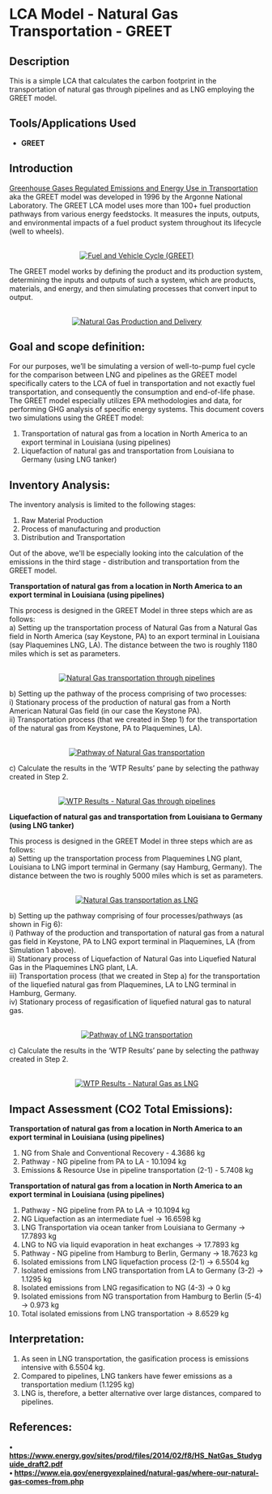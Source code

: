 # LCA Model - Natural Gas Transportation - GREET

<h2>Description</h2>
This is a simple LCA that calculates the carbon footprint in the transportation of natural gas through pipelines and as LNG employing the GREET model. 
<br />

<h2>Tools/Applications Used</h2>

- <b>GREET</b> 

<h2>Introduction</h2>

[Greenhouse Gases Regulated Emissions and Energy Use in Transportation](https://greet.anl.gov/files/2011ws-overview-lca) aka the GREET model was developed in 1996 by the Argonne National Laboratory. The GREET LCA model uses more than 100+ fuel production pathways from various energy feedstocks. It measures the inputs, outputs, and environmental impacts of a fuel product system throughout its lifecycle (well to wheels). 

<p align="center">
<br/>
<a href="https://imgur.com/wWc22r8"><img src="https://i.imgur.com/wWc22r8.jpg" alt="Fuel and Vehicle Cycle (GREET)" /></a> 
</p>

The GREET model works by defining the product and its production system, determining the inputs and outputs of such a system, which are products, materials, and energy, and then simulating processes that convert input to output.

<p align="center">
<br/>
<a href="https://imgur.com/zorhZ1A"><img src="https://i.imgur.com/zorhZ1A.png" alt="Natural Gas Production and Delivery" /></a> 
</p>

<h2>Goal and scope definition:</h2>

For our purposes, we’ll be simulating a version of well-to-pump fuel cycle for the comparison between LNG and pipelines as the GREET model specifically caters to the LCA of fuel in transportation and not exactly fuel transportation, and consequently the consumption and end-of-life phase. The GREET model especially utilizes EPA methodologies and data, for performing GHG analysis of specific energy systems. This document covers two simulations using the GREET model:
1. Transportation of natural gas from a location in North America to an export terminal in Louisiana (using pipelines)
2. Liquefaction of natural gas and transportation from Louisiana to Germany (using LNG tanker)

<h2>Inventory Analysis:</h2>

The inventory analysis is limited to the following stages:
1. Raw Material Production
2. Process of manufacturing and production
3. Distribution and Transportation

Out of the above, we'll be especially looking into the calculation of the emissions in the third stage - distribution and transportation from the GREET model.

<b>Transportation of natural gas from a location in North America to an export terminal in Louisiana (using pipelines)</b>

This process is designed in the GREET Model in three steps which are as follows:<br/>
a) Setting up the transportation process of Natural Gas from a Natural Gas field in North America (say Keystone, PA) to an export terminal in Louisiana (say Plaquemines LNG, LA). The distance between the two is roughly 1180 miles which is set as parameters.

<p align="center">
<br/>
<a href="https://imgur.com/zh5Q29j"><img src="https://i.imgur.com/zh5Q29j.png" alt="Natural Gas transportation through pipelines" /></a>
</p>

b) Setting up the pathway of the process comprising of two processes: <br/>
i) Stationary process of the production of natural gas from a North American Natural Gas field (in our case the Keystone PA).<br/>
ii) Transportation process (that we created in Step 1) for the transportation of the natural gas from Keystone, PA to Plaquemines, LA).<br/>

<p align="center">
<br/>
<a href="https://imgur.com/zCFtW8E"><img src="https://i.imgur.com/zCFtW8E.png" alt="Pathway of Natural Gas transportation" /></a>
</p>

c) Calculate the results in the ‘WTP Results’ pane by selecting the pathway created in Step 2.

<p align="center">
<br/>
<a href="https://imgur.com/2N9h2lk"><img src="https://i.imgur.com/2N9h2lk.png" alt="WTP Results - Natural Gas through pipelines" /></a>
</p>

<b>Liquefaction of natural gas and transportation from Louisiana to Germany (using LNG tanker)</b>

This process is designed in the GREET Model in three steps which are as follows:<br/>
a) Setting up the transportation process from Plaquemines LNG plant, Louisiana to LNG import terminal in Germany (say Hamburg, Germany). The distance between the two is roughly 5000 miles which is set as parameters.

<p align="center">
<br/>
<a href="https://imgur.com/h9cQ8sh"><img src="https://i.imgur.com/h9cQ8sh.png" alt="Natural Gas transportation as LNG" /></a> 
</p>

b) Setting up the pathway comprising of four processes/pathways (as shown in Fig 6):<br/>
i) Pathway of the production and transportation of natural gas from a natural gas field in Keystone, PA to LNG export terminal in Plaquemines, LA (from Simulation 1 above).<br/>
ii) Stationary process of Liquefaction of Natural Gas into Liquefied Natural Gas in the Plaquemines LNG plant, LA.<br/>
iii) Transportation process (that we created in Step a) for the transportation of the liquefied natural gas from Plaquemines, LA to LNG terminal in Hamburg, Germany.<br/>
iv) Stationary process of regasification of liquefied natural gas to natural gas.<br/>

<p align="center">
<br/>
<a href="https://imgur.com/ei1bSJy"><img src="https://i.imgur.com/ei1bSJy.png" alt="Pathway of LNG transportation" /></a>
</p>

c) Calculate the results in the ‘WTP Results’ pane by selecting the pathway created in Step 2.<br/>

<p align="center">
<br/>
<a href="https://imgur.com/jxjui8F"><img src="https://i.imgur.com/jxjui8F.png" alt="WTP Results - Natural Gas as LNG" /></a>
</p>

<h2>Impact Assessment (CO2 Total Emissions):</h2>

<b>Transportation of natural gas from a location in North America to an export terminal in Louisiana (using pipelines)</b>
1. NG from Shale and Conventional Recovery - 4.3686 kg
2. Pathway - NG pipeline from PA to LA - 10.1094 kg
3. Emissions & Resource Use in pipeline transportation (2-1) - 5.7408 kg

<b>Transportation of natural gas from a location in North America to an export terminal in Louisiana (using pipelines)</b>
1. Pathway - NG pipeline from PA to LA -> 10.1094 kg
2. NG Liquefaction as an intermediate fuel -> 16.6598 kg
3. LNG Transportation via ocean tanker from Louisiana to Germany -> 17.7893 kg
4. LNG to NG via liquid evaporation in heat exchanges -> 17.7893 kg
5. Pathway - NG pipeline from Hamburg to Berlin, Germany -> 18.7623 kg
6. Isolated emissions from LNG liquefaction process (2-1) -> 6.5504 kg
7. Isolated emissions from LNG transportation from LA to Germany (3-2) -> 1.1295 kg
8. Isolated emissions from LNG regasification to NG (4-3)	-> 0 kg
9. Isolated emissions from NG transportation from Hamburg to Berlin (5-4) -> 0.973 kg
10. Total isolated emissions from LNG transportation -> 8.6529 kg

<h2>Interpretation:</h2>

1. As seen in LNG transportation, the gasification process is emissions intensive with 6.5504 kg.
2. Compared to pipelines, LNG tankers have fewer emissions as a transportation medium (1.1295 kg)
3. LNG is, therefore, a better alternative over large distances, compared to pipelines.

<h2>References:</h2>

<b>•	https://www.energy.gov/sites/prod/files/2014/02/f8/HS_NatGas_Studyguide_draft2.pdf</b><br/>
<b>•	https://www.eia.gov/energyexplained/natural-gas/where-our-natural-gas-comes-from.php</b>

<!--
 ```diff
- text in red
+ text in green
! text in orange
# text in gray
@@ text in purple (and bold)@@
```
--!>
